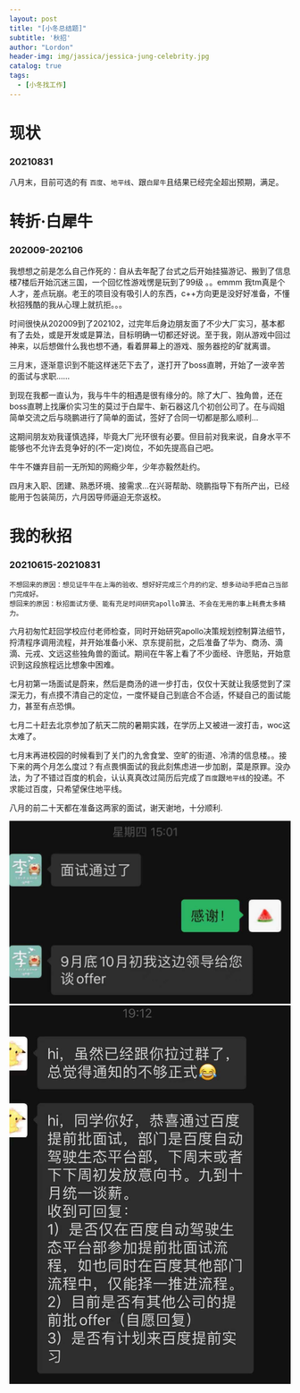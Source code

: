 ```yaml
---
layout: post
title: "[小冬总结题]"
subtitle: '秋招'
author: "Lordon"
header-img: img/jassica/jessica-jung-celebrity.jpg
catalog: true
tags:
  - [小冬找工作]
---
```

# 现状 
### 20210831

八月末，目前可选的有 `百度`、`地平线`、跟`白犀牛`且结果已经完全超出预期，满足。

# 转折·白犀牛 
### 202009-202106

我想想之前是怎么自己作死的：自从去年配了台式之后开始挂猫游记、搬到了信息楼7楼后开始沉迷三国，一个回忆性游戏愣是玩到了99级 。。emmm 我tm真是个人才，差点玩崩。老王的项目没有吸引人的东西，c++方向更是没好好准备，不懂秋招残酷的我从心理上就抗拒。。。

时间很快从202009到了202102，过完年后身边朋友面了不少大厂实习，基本都有了去处，或是开发或是算法，目标明确一切都还好说。至于我，刚从游戏中回过神来，以后想做什么我也想不通，看着屏幕上的游戏、服务器挖的矿就离谱。

三月末，逐渐意识到不能这样迷茫下去了，遂打开了boss直聘，开始了一波辛苦的面试与求职……

到现在我都一直认为，我与牛牛的相遇是很有缘分的。除了大厂、独角兽，还在boss直聘上找廉价实习生的莫过于白犀牛、新石器这几个初创公司了。在与阎姐简单交流之后与晓鹏进行了简单的面试，签好了合同一切都是那么顺利...

这期间朋友劝我谨慎选择，毕竟大厂光环很有必要。但目前对我来说，自身水平不能够也不允许去竞争好的(不一定)岗位，不如先提高自己吧。

牛牛不嫌弃目前一无所知的网瘾少年，少年亦毅然赴约。

四月末入职、团建、熟悉环境、接需求...在兴哥帮助、晓鹏指导下有所产出，已经能用于包装简历，六月因导师逼迫无奈返校。

# 我的秋招 
### 20210615-20210831

```
不想回来的原因：想见证牛牛在上海的验收、想好好完成三个月的约定、想多动动手把自己当部门完成好。
想回来的原因：秋招面试方便、能有充足时间研究apollo算法、不会在无用的事上耗费太多精力。
```

六月初匆忙赶回学校应付老师检查，同时开始研究apollo决策规划控制算法细节，捋清程序调用流程，并开始准备小米、京东提前批，之后准备了华为、商汤、滴滴、元戎、文远这些独角兽的面试。期间在牛客上看了不少面经、许愿贴，开始意识到这段旅程远比想象中困难。

七月初第一场面试是蔚来，然后是商汤的进一步打击，仅仅十天就让我感觉到了深深无力，有点摸不清自己的定位，一度怀疑自己到底合不合适，怀疑自己的面试能力，甚至有点恐惧。

七月二十赶去北京参加了航天二院的暑期实践，在学历上又被进一波打击，woc这太难了。

七月末再进校园的时候看到了关门的九舍食堂、空旷的街道、冷清的信息楼。。接下来的两个月怎么度过？有点畏惧面试的我此刻焦虑进一步加剧，菜是原罪。没办法，为了不错过百度的机会，认认真真改过简历后完成了`百度`跟`地平线`的投递。不求能过百度，只希望保住地平线。

八月的前二十天都在准备这两家的面试，谢天谢地，十分顺利.


<img src="/img/210831image/pass.jpeg" >

<img src="/img/210831image/offer.jpeg" >
